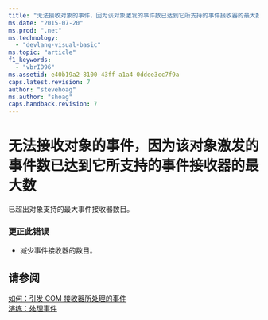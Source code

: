 ```yaml
---
title: "无法接收对象的事件，因为该对象激发的事件数已达到它所支持的事件接收器的最大数 | Microsoft Docs"
ms.date: "2015-07-20"
ms.prod: ".net"
ms.technology: 
  - "devlang-visual-basic"
ms.topic: "article"
f1_keywords: 
  - "vbrID96"
ms.assetid: e40b19a2-8100-43ff-a1a4-0ddee3cc7f9a
caps.latest.revision: 7
author: "stevehoag"
ms.author: "shoag"
caps.handback.revision: 7
---
```

# 无法接收对象的事件，因为该对象激发的事件数已达到它所支持的事件接收器的最大数
已超出对象支持的最大事件接收器数目。  
  
### 更正此错误  
  
-   减少事件接收器的数目。  
  
## 请参阅  
 [如何：引发 COM 接收器所处理的事件](http://msdn.microsoft.com/zh-cn/7c9944b2-e951-4c3e-a0a1-59b2ae37d7fd)   
 [演练：处理事件](../../visual-basic/programming-guide/language-features/events/walkthrough-handling-events.md)